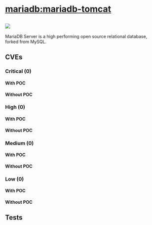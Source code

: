# [mariadb:mariadb-tomcat](https://hub.docker.com/_/mariadb?tab=tags)
![](https://img.shields.io/static/v1?label=tag&message=mariadb-tomcat&color=blue)
---
<p>
MariaDB Server is a high performing open source relational database, forked from MySQL.
</p>

## CVEs
### Critical (0)
#### With POC

#### Without POC


### High (0)
#### With POC

#### Without POC


### Medium (0)
#### With POC

#### Without POC


### Low (0)
#### With POC

#### Without POC


## Tests
